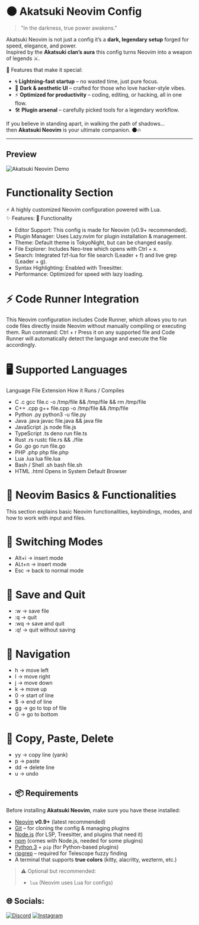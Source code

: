 # 🌑 Akatsuki Neovim Config

> "In the darkness, true power awakens."  

Akatsuki Neovim is not just a config it’s a **dark, legendary setup** forged for speed, elegance, and power.  
Inspired by the **Akatsuki clan’s aura** this config turns Neovim into a weapon of legends ⚔️.  

🔮 Features that make it special:
- 🌀 **Lightning-fast startup** – no wasted time, just pure focus.  
- 🎨 **Dark & aesthetic UI** – crafted for those who love hacker-style vibes.  
- ⚡ **Optimized for productivity** – coding, editing, or hacking, all in one flow.  
- 🛠️ **Plugin arsenal** – carefully picked tools for a legendary workflow.  

If you believe in standing apart, in walking the path of shadows…  
then **Akatsuki Neovim** is your ultimate companion. 🌑🔥  

---
## Preview

![Akatsuki Neovim Demo](https://github.com/user-attachments/assets/a5535da4-aea0-490f-8398-1928cb2b25ba)

# Functionality Section
⚡ A highly customized Neovim configuration powered with Lua.  
✨ Features:
📌 Functionality
- Editor Support: This config is made for Neovim (v0.9+ recommended).
- Plugin Manager: Uses Lazy.nvim for plugin installation & management.
- Theme: Default theme is TokyoNight, but can be changed easily.
- File Explorer: Includes Neo-tree which opens with Ctrl + x.
- Search: Integrated fzf-lua for file search (Leader + f) and live grep (Leader + g).
- Syntax Highlighting: Enabled with Treesitter.
- Performance: Optimized for speed with lazy loading.
# ⚡ Code Runner Integration
This Neovim configuration includes Code Runner, which allows you to run code files directly inside Neovim without manually compiling or executing them.
Run command: Ctrl + r
Press it on any supported file and Code Runner will automatically detect the language and execute the file accordingly.
# 🖥 Supported Languages
Language	File Extension	How it Runs / Compiles
- C	.c	gcc file.c -o /tmp/file && /tmp/file && rm /tmp/file
- C++	.cpp	g++ file.cpp -o /tmp/file && /tmp/file
- Python	.py	python3 -u file.py
- Java	.java	javac file.java && java file
- JavaScript	.js	node file.js
- TypeScript	.ts	deno run file.ts
- Rust	.rs	rustc file.rs && ./file
- Go	.go	go run file.go
- PHP	.php	php file.php
- Lua	.lua	lua file.lua
- Bash / Shell	.sh	bash file.sh
- HTML	.html	Opens in System Default Browser
 # 📝 Neovim Basics & Functionalities
This section explains basic Neovim functionalities, keybindings, modes, and how to work with input and files.
# 🔹 Switching Modes
- Alt+i → insert mode 
- ALt+n → insert mode 
- Esc → back to normal mode
  
# 🔹 Save and Quit
- :w → save file
- :q → quit
- :wq → save and quit
- :q! → quit without saving

# 🔹 Navigation
- h → move left
- l → move right
- j → move down
- k → move up
- 0 → start of line
- $ → end of line
- gg → go to top of file
- G → go to bottom

# 🔹 Copy, Paste, Delete
- yy → copy line (yank)
- p → paste
- dd → delete line
- u → undo
- ## 📦 Requirements

Before installing **Akatsuki Neovim**, make sure you have these installed:

- [Neovim](https://neovim.io/) **v0.9+** (latest recommended)
- [Git](https://git-scm.com/) – for cloning the config & managing plugins
- [Node.js](https://nodejs.org/) (for LSP, Treesitter, and plugins that need it)
- [npm](https://www.npmjs.com/) (comes with Node.js, needed for some plugins)
- [Python 3](https://www.python.org/) + `pip` (for Python-based plugins)
- [ripgrep](https://github.com/BurntSushi/ripgrep) – required for Telescope fuzzy finding
- A terminal that supports **true colors** (kitty, alacritty, wezterm, etc.)

> ⚠️ Optional but recommended:
> - `lua` (Neovim uses Lua for configs)

## 🌐 Socials:
[![Discord](https://img.shields.io/badge/Discord-%237289DA.svg?logo=discord&logoColor=white)](https://discord.gg/redberry03373) [![Instagram](https://img.shields.io/badge/Instagram-%23E4405F.svg?logo=Instagram&logoColor=white)](https://instagram.com/hacked_sea) 

